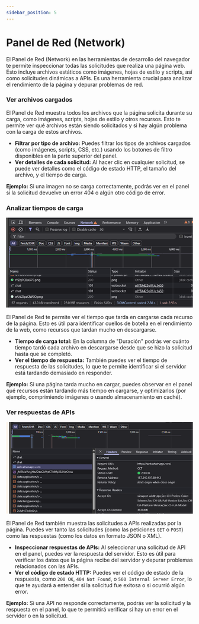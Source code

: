 ```yaml
---
sidebar_position: 5
---
```

# Panel de Red (Network)

El Panel de Red (Network) en las herramientas de desarrollo del navegador te permite inspeccionar todas las solicitudes que realiza una página web. Esto incluye archivos estáticos como imágenes, hojas de estilo y scripts, así como solicitudes dinámicas a APIs. Es una herramienta crucial para analizar el rendimiento de la página y depurar problemas de red.

### Ver archivos cargados
El Panel de Red muestra todos los archivos que la página solicita durante su carga, como imágenes, scripts, hojas de estilo y otros recursos. Esto te permite ver qué archivos están siendo solicitados y si hay algún problema con la carga de estos archivos.

- **Filtrar por tipo de archivo:** Puedes filtrar los tipos de archivos cargados (como imágenes, scripts, CSS, etc.) usando los botones de filtro disponibles en la parte superior del panel.
- **Ver detalles de cada solicitud:** Al hacer clic en cualquier solicitud, se puede ver detalles como el código de estado HTTP, el tamaño del archivo, y el tiempo de carga.

**Ejemplo:** 
Si una imagen no se carga correctamente, podrás ver en el panel si la solicitud devuelve un error 404 o algún otro código de error.

### Analizar tiempos de carga

![alt text](image-6.png)

El Panel de Red te permite ver el tiempo que tarda en cargarse cada recurso de la página. Esto es útil para identificar cuellos de botella en el rendimiento de la web, como recursos que tardan mucho en descargarse.

- **Tiempo de carga total:** En la columna de "Duración" podrás ver cuánto tiempo tardó cada archivo en descargarse desde que se hizo la solicitud hasta que se completó.
- **Ver el tiempo de respuesta:** También puedes ver el tiempo de respuesta de las solicitudes, lo que te permite identificar si el servidor está tardando demasiado en responder.

**Ejemplo:**
Si una página tarda mucho en cargar, puedes observar en el panel qué recursos están tardando más tiempo en cargarse, y optimizarlos (por ejemplo, comprimiendo imágenes o usando almacenamiento en caché).

### Ver respuestas de APIs

![alt text](image-7.png)

El Panel de Red también muestra las solicitudes a APIs realizadas por la página. Puedes ver tanto las solicitudes (como las peticiones `GET` o `POST`) como las respuestas (como los datos en formato JSON o XML).

- **Inspeccionar respuestas de APIs:** Al seleccionar una solicitud de API en el panel, puedes ver la respuesta del servidor. Esto es útil para verificar los datos que la página recibe del servidor y depurar problemas relacionados con las APIs.
- **Ver el código de estado HTTP:** Puedes ver el código de estado de la respuesta, como `200 OK`, `404 Not Found`, o `500 Internal Server Error`, lo que te ayudará a entender si la solicitud fue exitosa o si ocurrió algún error.

**Ejemplo:**
Si una API no responde correctamente, podrás ver la solicitud y la respuesta en el panel, lo que te permitirá verificar si hay un error en el servidor o en la solicitud.
